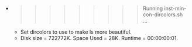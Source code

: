 * >>>>>>>>> Running inst-min-con-dircolors.sh ...
  * Set dircolors to use  to make ls more beautiful.
  * Disk size = 722772K. Space Used = 28K. Runtime = 00:00:00:01.
